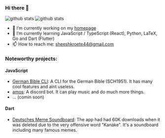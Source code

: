 ### Hi there 👋
![github stats](https://github-readme-stats.vercel.app/api?username=Sheesher&hide=stars&count_private=true&show_icons=true&theme=dracula)
![github stats](https://github-readme-stats.vercel.app/api/top-langs/?username=Sheesher&layout=compact&theme=dracula)
<!--
**Sheesher/Sheesher** is a ✨ _special_ ✨ repository because its `README.md` (this file) appears on your GitHub profile.
- 🔭 I’m currently working on ...
-->
- 🔭 I’m currently working on my [homepage](https://github.com/Sheesher/ayberk.sanberk.xyz)
- 🌱 I’m currently learning JavaScript / TypeScript (React), Python, LaTeX, Go and Dart (Flutter)
- 📫 How to reach me: sheeshkroete44@gmail.com

### Noteworthy projects:
#### JavaScript
- [German Bible CLI](https://www.npmjs.com/package/german-bible-cli): A CLI for the German Bible (SCH1951). It has many cool features and aint useless.
- [amos](https://github.com/Sheesher/amos): A discord bot. It can play music and do much more things.
- ... (comin soon)

#### Dart
- [Deutsches Meme Soundboard](https://play.google.com/store/apps/details?id=club.ente.soundboard): The app had had 60K downloads when it was deleted due to the very offensive word "Kanake". It's a soundboard including many famous memes. 
